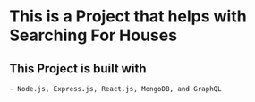 # This is a Project that helps with Searching For Houses
## This Project is built with
    - Node.js, Express.js, React.js, MongoDB, and GraphQL

